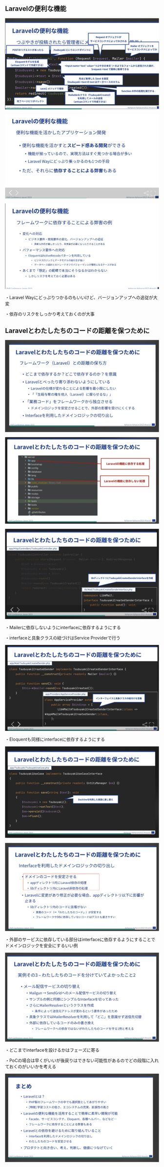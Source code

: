 ## Laravelの便利な機能
![picture 0](images/fb5b848e6eccef84003eec0afa98d8e38e424854fcccc256cba49bbc5e260642.png)  

![picture 1](images/bc6b722488800f9e245728b6554302ee7f16f1dde6cf9bebd622cd8e99ea68f2.png)  

![picture 2](images/d095ae9452d8cee9acc93b96f05addfef5db55d95909082c6a8484c32c6290d9.png)  

・Laravel Wayにどっぷりつかるのもいいけど、バージョンアップへの追従が大変

・依存のリスクをしっかり考えておくのが大事

## Laravelとわたしたちのコードの距離を保つために

![picture 3](images/ce489f5fbc0b4352cb5dd736061a3170bd8de72de8bd702ba5ac8a8c790287b0.png)  

![picture 4](images/89b34afcc310d35e26cc9d125f4e5f81c65cacf9af07e146992fec8c68e375af.png)  

![picture 5](images/1debe4650e51fd026851b91eff5bbbb44815c2f1582c1c30fa6e5c0aca8c76ec.png)  

・Mailerに依存しないようにinterfaceに依存するようにする

・interfaceと具象クラスの紐づけはService Providerで行う

![picture 6](images/e072bb24079dbbffe79dcea383dddc4cdb22c4fcec32d0e191d561119be9a3c3.png)  

・Eloquentも同様にinterfaceに依存するようにする

![picture 7](images/a4011aa7f44d1b2093af5f9e8ab89e83b04e2fd1f6ef53176e806b245a4f8e6f.png)  

![picture 8](images/a882767b0d946d3c0e58a83997242e9319425b5572a1a4e494bfd9a46ec20930.png)  

・外部のサービスに依存している部分はinterfaceに依存するようにすることでドメインロジックを安全にするいい例

![picture 9](images/26654a5405814a80accba0be40432ad5c88e9123adc6e145df73174c871f7c53.png)  

・どこまでinterfaceを設けるかはフェーズに寄る

・PoCの場合は早くがいいが後戻りはできない可能性があるのでどの段階に入れておくのがいいかを考える

![picture 10](images/b0dd215696ea16c3f4abb0c1bda9345a22de1fce229e88a2e2c8050033017c6a.png)  


